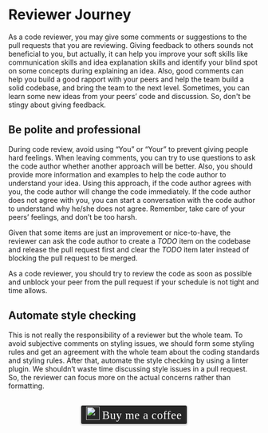 # Reviewer Journey
As a code reviewer, you may give some comments or suggestions to the pull requests that you are reviewing. Giving feedback to others sounds not beneficial to you, but actually, it can help you improve your soft skills like communication skills and idea explanation skills and identify your blind spot on some concepts during explaining an idea. Also, good comments can help you build a good rapport with your peers and help the team build a solid codebase, and bring the team to the next level. Sometimes, you can learn some new ideas from your peers’ code and discussion. So, don't be stingy about giving feedback.

## Be polite and professional

During code review, avoid using “You” or “Your” to prevent giving people hard feelings. When leaving comments, you can try to use questions to ask the code author whether another approach will be better.  Also, you should provide more information and examples to help the code author to understand your idea. Using this approach, if the code author agrees with you, the code author will change the code immediately. If the code author does not agree with you, you can start a conversation with the code author to understand why he/she does not agree. Remember, take care of your peers’ feelings, and don’t be too harsh.

Given that some items are just an improvement or nice-to-have, the reviewer can ask the code author to create a *TODO* item on the codebase and release the pull request first and clear the *TODO* item later instead of blocking the pull request to be merged.

As a code reviewer, you should try to review the code as soon as possible and unblock your peer from the pull request if your schedule is not tight and time allows.

## Automate style checking

This is not really the responsibility of a reviewer but the whole team. To avoid subjective comments on styling issues, we should form some styling rules and get an agreement with the whole team about the coding standards and styling rules. After that, automate the style checking by using a linter plugin. We shouldn’t waste time discussing style issues in a pull request. So, the reviewer can focus more on the actual concerns rather than formatting.

<br>
<center>
<style>.bmc-button img{width: 27px !important;margin-bottom: 1px !important;box-shadow: none !important;border: none !important;vertical-align: middle !important;}.bmc-button{line-height: 36px !important;height:37px !important;text-decoration: none !important;display:inline-flex !important;color:#ffffff !important;background-color:#262626 !important;border-radius: 3px !important;border: 1px solid transparent !important;padding: 1px 9px !important;font-size: 23px !important;letter-spacing: 0.6px !important;box-shadow: 0px 1px 2px rgba(190, 190, 190, 0.5) !important;-webkit-box-shadow: 0px 1px 2px 2px rgba(190, 190, 190, 0.5) !important;margin: 0 auto !important;font-family:'Cookie', cursive !important;-webkit-box-sizing: border-box !important;box-sizing: border-box !important;-o-transition: 0.3s all linear !important;-webkit-transition: 0.3s all linear !important;-moz-transition: 0.3s all linear !important;-ms-transition: 0.3s all linear !important;transition: 0.3s all linear !important;}.bmc-button:hover, .bmc-button:active, .bmc-button:focus {-webkit-box-shadow: 0px 1px 2px 2px rgba(190, 190, 190, 0.5) !important;text-decoration: none !important;box-shadow: 0px 1px 2px 2px rgba(190, 190, 190, 0.5) !important;opacity: 0.85 !important;color:#ffffff !important;}</style><link href="https://fonts.googleapis.com/css?family=Cookie" rel="stylesheet"><a class="bmc-button" target="_blank" href="https://www.buymeacoffee.com/raychongtk"><img src="https://www.buymeacoffee.com/assets/img/BMC-btn-logo.svg" alt="Buy me a coffee"><span style="margin-left:5px">Buy me a coffee</span></a>
</center>